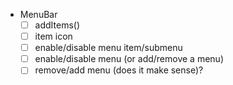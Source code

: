 * MenuBar
  - [ ] addItems()
  - [ ] item icon
  - [ ] enable/disable menu item/submenu
  - [ ] enable/disable menu (or add/remove a menu)
  - [ ] remove/add menu (does it make sense)?
